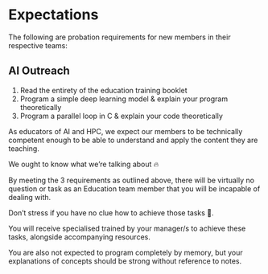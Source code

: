 # Expectations
The following are probation requirements for new members in their respective teams:

## AI Outreach
1. Read the entirety of the education training booklet
2. Program a simple deep learning model & explain your program theoretically
3. Program a parallel loop in C & explain your code theoretically

As educators of AI and HPC, we expect our members to be technically competent enough to be able to understand and apply the content they are teaching. 

We ought to know what we’re talking about 🔥

By meeting the 3 requirements as outlined above, there will be virtually no question or task as an Education team member that you will be incapable of dealing with.

Don’t stress if you have no clue how to achieve those tasks 💯.

You will receive specialised trained by your manager/s to achieve these tasks, alongside accompanying resources.

<!-- link to hpc booklet

link to ai booklet

link to this booklet
-->
You are also not expected to program completely by memory, but your explanations of concepts should be strong without reference to notes.

<!-- ## L&E Outreach -->